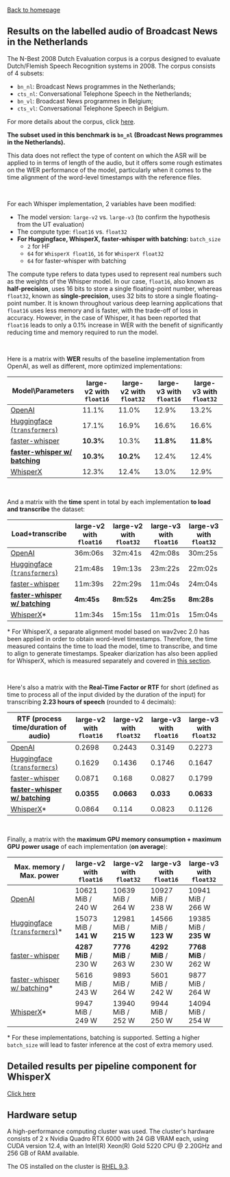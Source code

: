[Back to homepage](../index.md)

<h2>Results on the labelled audio of Broadcast News in the Netherlands</h2>

The N-Best 2008 Dutch Evaluation corpus is a corpus designed to evaluate Dutch/Flemish Speech Recognition systems in 2008. The corpus consists of 4 subsets:
- `bn_nl`: Broadcast News programmes in the Netherlands;
- `cts_nl`: Conversational Telephone Speech in the Netherlands;
- `bn_vl`: Broadcast News programmes in Belgium;
- `cts_vl`: Conversational Telephone Speech in Belgium.

For more details about the corpus, click [here](https://citeseerx.ist.psu.edu/document?repid=rep1&type=pdf&doi=32b10cb0f4cb99ba934f5be5066638a5ad9b19f2).

**The subset used in this benchmark is `bn_nl` (Broadcast News programmes in the Netherlands).**

This data does not reflect the type of content on which the ASR will be applied to in terms of length of the audio, but it offers some rough estimates on the WER performance of the model, particularly when it comes to the time alignment of the word-level timestamps with the reference files.

<br>

For each Whisper implementation, 2 variables have been modified:
- The model version: `large-v2` vs. `large-v3` (to confirm the hypothesis from the UT evaluation)
- The compute type: `float16` vs. `float32`
- **For Huggingface, WhisperX, faster-whisper with batching:** `batch_size`
    - `2` for HF
    - `64` for `WhisperX float16`, `16` for `WhisperX float32`
    - `64` for faster-whisper with batching

The compute type refers to data types used to represent real numbers such as the weights of the Whisper model. In our case, `float16`, also known as **half-precision**, uses 16 bits to store a single floating-point number, whereas `float32`, known as **single-precision**, uses 32 bits to store a single floating-point number. It is known throughout various deep learning applications that `float16` uses less memory and is faster, with the trade-off of loss in accuracy. However, in the case of Whisper, it has been reported that `float16` leads to only a 0.1% increase in WER with the benefit of significantly reducing time and memory required to run the model.

<br>

Here is a matrix with **WER** results of the baseline implementation from OpenAI, as well as different, more optimized implementations:

|Model\Parameters|large-v2 with `float16`|large-v2 with `float32`|large-v3 with `float16`|large-v3 with `float32`|
|---|---|---|---|---|
|[OpenAI](https://github.com/openai/whisper)|11.1%|11.0%|12.9%|13.2%|
|[Huggingface (`transformers`)](https://huggingface.co/openai/whisper-large-v2#long-form-transcription)|17.1%|16.9%|16.6%|16.6%|
|[faster-whisper](https://github.com/SYSTRAN/faster-whisper/)|**10.3%**|10.3%|**11.8%**|**11.8%**|
|**[faster-whisper w/ batching](https://github.com/SYSTRAN/faster-whisper/pull/856)**|**10.3%**|**10.2%**|12.4%|12.4%|
|[WhisperX](https://github.com/m-bain/whisperX/)|12.3%|12.4%|13.0%|12.9%|

<br>

And a matrix with the **time** spent in total by each implementation **to load and transcribe** the dataset:

|Load+transcribe|large-v2 with `float16`|large-v2 with `float32`|large-v3 with `float16`|large-v3 with `float32`|
|---|---|---|---|---|
|[OpenAI](https://github.com/openai/whisper)|36m:06s|32m:41s|42m:08s|30m:25s|
|[Huggingface (`transformers`)](https://huggingface.co/openai/whisper-large-v2#long-form-transcription)|21m:48s|19m:13s|23m:22s|22m:02s|
|[faster-whisper](https://github.com/SYSTRAN/faster-whisper/)|11m:39s|22m:29s|11m:04s|24m:04s|
|**[faster-whisper w/ batching](https://github.com/SYSTRAN/faster-whisper/pull/856)**|**4m:45s**|**8m:52s**|**4m:25s**|**8m:28s**|
|[WhisperX](https://github.com/m-bain/whisperX/)\*|11m:34s|15m:15s|11m:01s|15m:04s|

\* For WhisperX, a separate alignment model based on wav2vec 2.0 has been applied in order to obtain word-level timestamps. Therefore, the time measured contains the time to load the model, time to transcribe, and time to align to generate timestamps. Speaker diarization has also been applied for WhisperX, which is measured separately and covered in [this section](./whisperx.md).

<br>

Here's also a matrix with the **Real-Time Factor or RTF** for short (defined as time to process all of the input divided by the duration of the input) for transcribing **2.23 hours of speech** (rounded to 4 decimals):

|RTF (process time/duration of audio)|large-v2 with `float16`|large-v2 with `float32`|large-v3 with `float16`|large-v3 with `float32`|
|---|---|---|---|---|
|[OpenAI](https://github.com/openai/whisper)|0.2698|0.2443|0.3149|0.2273|
|[Huggingface (`transformers`)](https://huggingface.co/openai/whisper-large-v2#long-form-transcription)|0.1629|0.1436|0.1746|0.1647|
|[faster-whisper](https://github.com/SYSTRAN/faster-whisper/)|0.0871|0.168|0.0827|0.1799|
|**[faster-whisper w/ batching](https://github.com/SYSTRAN/faster-whisper/pull/856)**|**0.0355**|**0.0663**|**0.033**|**0.0633**|
|[WhisperX](https://github.com/m-bain/whisperX/)\*|0.0864|0.114|0.0823|0.1126|

<br>

Finally, a matrix with the **maximum GPU memory consumption + maximum GPU power usage** of each implementation (**on average**):

|Max. memory / Max. power|large-v2 with `float16`|large-v2 with `float32`|large-v3 with `float16`|large-v3 with `float32`|
|---|---|---|---|---|
|[OpenAI](https://github.com/openai/whisper)|10621 MiB / 240 W|10639 MiB / 264 W|10927 MiB / 238 W|10941 MiB / 266 W|
|[Huggingface (`transformers`)](https://huggingface.co/openai/whisper-large-v2#long-form-transcription)*|15073 MiB / **141 W**|12981 MiB / **215 W**|14566 MiB / **123 W**|19385 MiB / **235 W**|
|[faster-whisper](https://github.com/SYSTRAN/faster-whisper/)|**4287 MiB** / 230 W|**7776 MiB** / 263 W|**4292 MiB** / 230 W|**7768 MiB** / 262 W|
|[faster-whisper w/ batching](https://github.com/SYSTRAN/faster-whisper/pull/856)*|5616 MiB / 243 W|9893 MiB / 264 W|5601 MiB / 242 W|9877 MiB / 264 W|
|[WhisperX](https://github.com/m-bain/whisperX/)*|9947 MiB / 249 W|13940 MiB / 252 W|9944 MiB / 250 W|14094 MiB / 254 W|

\* For these implementations, batching is supported. Setting a higher `batch_size` will lead to faster inference at the cost of extra memory used.

## Detailed results per pipeline component for WhisperX
[Click here](./whisperx.md)

## Hardware setup

A high-performance computing cluster was used. The cluster's hardware consists of 2 x Nvidia Quadro RTX 6000 with 24 GiB VRAM each, using CUDA version 12.4, with an Intel(R) Xeon(R) Gold 5220 CPU @ 2.20GHz and 256 GB of RAM available.

The OS installed on the cluster is [RHEL 9.3](https://docs.redhat.com/en/documentation/red_hat_enterprise_linux/9/html-single/9.3_release_notes/index).

